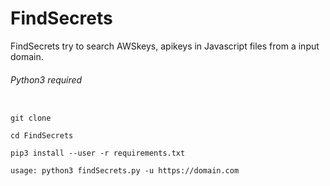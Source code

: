 # FindSecrets
FindSecrets try to search AWSkeys, apikeys in Javascript files from a input domain.

###### Python3 required

```

git clone 

cd FindSecrets

pip3 install --user -r requirements.txt

usage: python3 findSecrets.py -u https://domain.com

```

